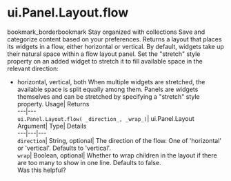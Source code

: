  
#  ui.Panel.Layout.flow 
bookmark_borderbookmark Stay organized with collections  Save and categorize content based on your preferences.
Returns a layout that places its widgets in a flow, either horizontal or vertical. 
By default, widgets take up their natural space within a flow layout panel. Set the "stretch" style property on an added widget to stretch it to fill available space in the relevant direction:
- horizontal, vertical, both
When multiple widgets are stretched, the available space is split equally among them. Panels are widgets themselves and can be stretched by specifying a "stretch" style property.
Usage| Returns  
---|---  
`ui.Panel.Layout.flow( _direction_, _wrap_)`| ui.Panel.Layout  
Argument| Type| Details  
---|---|---  
`direction`| String, optional| The direction of the flow. One of 'horizontal' or 'vertical'. Defaults to 'vertical'.  
`wrap`| Boolean, optional| Whether to wrap children in the layout if there are too many to show in one line. Defaults to false.  
Was this helpful?
